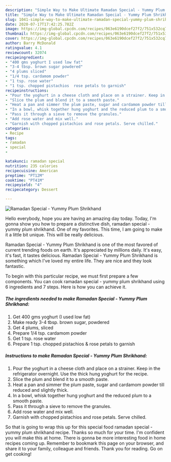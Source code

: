 ```yaml
---
description: "Simple Way to Make Ultimate Ramadan Special - Yummy Plum Shrikhand"
title: "Simple Way to Make Ultimate Ramadan Special - Yummy Plum Shrikhand"
slug: 1041-simple-way-to-make-ultimate-ramadan-special-yummy-plum-shrikhand
date: 2020-07-17T17:42:25.782Z
image: https://img-global.cpcdn.com/recipes/063e6190dcef27f2/751x532cq70/ramadan-special-yummy-plum-shrikhand-recipe-main-photo.jpg
thumbnail: https://img-global.cpcdn.com/recipes/063e6190dcef27f2/751x532cq70/ramadan-special-yummy-plum-shrikhand-recipe-main-photo.jpg
cover: https://img-global.cpcdn.com/recipes/063e6190dcef27f2/751x532cq70/ramadan-special-yummy-plum-shrikhand-recipe-main-photo.jpg
author: Barry McDonald
ratingvalue: 4.1
reviewcount: 32074
recipeingredient:
- "400 gms yoghurt I used low fat"
- "3-4 tbsp. brown sugar powdered"
- "4 plums sliced"
- "1/4 tsp. cardamom powder"
- "1 tsp. rose water"
- "1 tsp. chopped pistachios  rose petals to garnish"
recipeinstructions:
- "Pour the yoghurt in a cheese cloth and place on a strainer. Keep in the refrigerator overnight. Use the thick hung yoghurt for the recipe."
- "Slice the plum and blend it to a smooth paste."
- "Heat a pan and simmer the plum paste, sugar and cardamom powder till reduced and slightly thick."
- "In a bowl, whisk together hung yoghurt and the reduced plum to a smooth paste."
- "Pass it through a sieve to remove the granules."
- "Add rose water and mix well."
- "Garnish with chopped pistachios and rose petals. Serve chilled."
categories:
- Recipe
tags:
- ramadan
- special
- 

katakunci: ramadan special  
nutrition: 235 calories
recipecuisine: American
preptime: "PT12M"
cooktime: "PT41M"
recipeyield: "4"
recipecategory: Dessert

---
```



![Ramadan Special - Yummy Plum Shrikhand](https://img-global.cpcdn.com/recipes/063e6190dcef27f2/751x532cq70/ramadan-special-yummy-plum-shrikhand-recipe-main-photo.jpg)

Hello everybody, hope you are having an amazing day today. Today, I'm gonna show you how to prepare a distinctive dish, ramadan special - yummy plum shrikhand. One of my favorites. This time, I am going to make it a little bit unique. This will be really delicious.



Ramadan Special - Yummy Plum Shrikhand is one of the most favored of current trending foods on earth. It's appreciated by millions daily. It's easy, it's fast, it tastes delicious. Ramadan Special - Yummy Plum Shrikhand is something which I've loved my entire life. They are nice and they look fantastic.


To begin with this particular recipe, we must first prepare a few components. You can cook ramadan special - yummy plum shrikhand using 6 ingredients and 7 steps. Here is how you can achieve it.

<!--inarticleads1-->

##### The ingredients needed to make Ramadan Special - Yummy Plum Shrikhand:

1. Get 400 gms yoghurt (I used low fat)
1. Make ready 3-4 tbsp. brown sugar, powdered
1. Get 4 plums, sliced
1. Prepare 1/4 tsp. cardamom powder
1. Get 1 tsp. rose water
1. Prepare 1 tsp. chopped pistachios &amp; rose petals to garnish




<!--inarticleads2-->

##### Instructions to make Ramadan Special - Yummy Plum Shrikhand:

1. Pour the yoghurt in a cheese cloth and place on a strainer. Keep in the refrigerator overnight. Use the thick hung yoghurt for the recipe.
1. Slice the plum and blend it to a smooth paste.
1. Heat a pan and simmer the plum paste, sugar and cardamom powder till reduced and slightly thick.
1. In a bowl, whisk together hung yoghurt and the reduced plum to a smooth paste.
1. Pass it through a sieve to remove the granules.
1. Add rose water and mix well.
1. Garnish with chopped pistachios and rose petals. Serve chilled.




So that is going to wrap this up for this special food ramadan special - yummy plum shrikhand recipe. Thanks so much for your time. I'm confident you will make this at home. There is gonna be more interesting food in home recipes coming up. Remember to bookmark this page on your browser, and share it to your family, colleague and friends. Thank you for reading. Go on get cooking!
